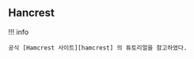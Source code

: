 ## Hancrest

!!! info

    공식 [Hamcrest 사이트][hamcrest] 의 튜토리얼을 참고하였다.

[hamcrest]:http://hamcrest.org/JavaHamcrest/tutorial


